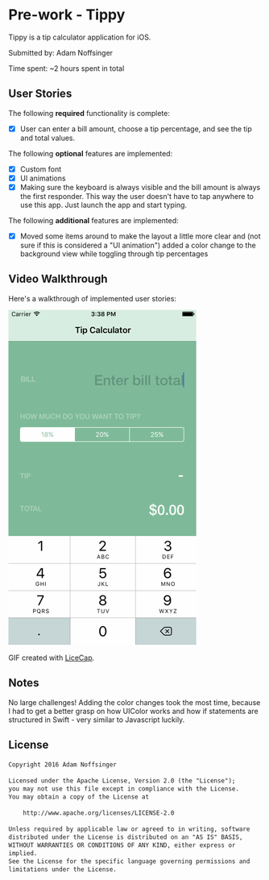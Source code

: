 

# Pre-work - Tippy

Tippy is a tip calculator application for iOS.

Submitted by: Adam Noffsinger

Time spent: ~2 hours spent in total

## User Stories

The following **required** functionality is complete:
* [x] User can enter a bill amount, choose a tip percentage, and see the tip and total values.

The following **optional** features are implemented:
* [x] Custom font
* [x] UI animations
* [x] Making sure the keyboard is always visible and the bill amount is always the first responder. This way the user doesn't have to tap anywhere to use this app. Just launch the app and start typing.

The following **additional** features are implemented:

- [x]  Moved some items around to make the layout a little more clear and (not sure if this is considered a "UI animation") added a color change to the background view while toggling through tip percentages

## Video Walkthrough 

Here's a walkthrough of implemented user stories:

![Tippy GIF](capture.gif)

GIF created with [LiceCap](http://www.cockos.com/licecap/).

## Notes

No large challenges! Adding the color changes took the most time, because I had to get a better grasp on how UIColor works and how if statements are structured in Swift - very similar to Javascript luckily.

## License

    Copyright 2016 Adam Noffsinger

    Licensed under the Apache License, Version 2.0 (the "License");
    you may not use this file except in compliance with the License.
    You may obtain a copy of the License at

        http://www.apache.org/licenses/LICENSE-2.0

    Unless required by applicable law or agreed to in writing, software
    distributed under the License is distributed on an "AS IS" BASIS,
    WITHOUT WARRANTIES OR CONDITIONS OF ANY KIND, either express or implied.
    See the License for the specific language governing permissions and
    limitations under the License.

